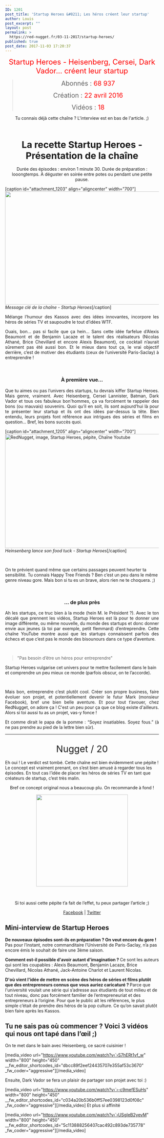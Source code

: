 ```yaml
---
ID: 1201
post_title: 'Startup Heroes &#8211; Les héros créent leur startup'
author: Louis
post_excerpt: ""
layout: post
permalink: >
  https://red-nugget.fr/03-11-2017/startup-heroes/
published: true
post_date: 2017-11-03 17:20:37
---
```

<p style="text-align: center;"><span style="font-size: 24px;"><span style="color: #ff0000;">Startup Heroes - Heisenberg, Cersei, Dark Vador... créent leur startup</span></span></p>

<blockquote>
<p style="text-align: center;"><span style="font-size: 21px;">Abonnés : <span style="color: #ff0000;">68 937</span></span></p>
<p style="text-align: center;"><span style="font-size: 21px;">Création :&nbsp;<span style="color: #ff0000;">22 avril 2016</span></span></p>
<p style="text-align: center;"><span style="font-size: 21px;">Vidéos : <span style="color: #ff0000;">18</span></span></p>
</blockquote>
<p style="text-align: center;">Tu connais déjà cette chaîne ? L'interview est en bas de l'article. ;)</p>
&nbsp;
<h2 style="text-align: center;"><span style="font-size: 30px;">La recette Startup Heroes - Présentation de la chaîne</span></h2>
<p style="text-align: center;"><span style="font-weight: 400;">Durée des épisodes : environ 1 minute 30. Durée de préparation : looongtemps. À déguster en soirée entre potes ou pendant une petite pause.
</span></p>


[caption id="attachment_1203" align="aligncenter" width="700"]<img class="wp-image-1203" src="https://red-nugget.fr/wp-content/uploads/2017/11/Outro_StartupHeroes.gif" alt="" width="700" height="369"> <em>Message clé de la chaîne - Startup Heroes</em>[/caption]
<p style="text-align: justify;"><span style="font-weight: 400;">Mélange l’humour des Kassos avec des idées innovantes, incorpore les héros de séries TV et saupoudre le tout d’idées WTF.</span></p>
<p style="text-align: justify;"><span style="font-weight: 400;">Ouais, bon… pas si facile que ça hein… Sans cette idée farfelue d’Alexis Beaumont et de Benjamin Lacaze et le talent des réalisateurs (</span><span style="font-weight: 400;">Nicolas Athané, Brice Chevillard et encore Alexis Beaumont), </span><span style="font-weight: 400;">ce cocktail n’aurait sûrement pas été aussi bon.</span><span style="font-weight: 400;"> Et le mieux dans tout ça, le vrai objectif derrière, c’est de motiver des étudiants (ceux de l’université Paris-Saclay) à entreprendre !</span></p>
&nbsp;
<h3 style="text-align: center;">À première vue...</h3>
<p style="text-align: justify;"><span style="font-weight: 400;">Que tu aimes ou pas l’univers des startups, tu devrais kiffer Startup Heroes. Mais genre, vraiment. Avec Heisenberg, Cersei Lannister, Batman, Dark Vador et tous ces fabuleux bon'hommes, ça va forcément te rappeler des bons (ou mauvais) souvenirs. Quoi qu’il en soit, ils sont aujourd’hui là pour te présenter leur startup et ils ont des idées par-dessus la tête. Bien entendu, leurs projets font référence aux intrigues des séries et films en question... Bref, les bons succès quoi.</span></p>


[caption id="attachment_1205" align="aligncenter" width="700"]<img class="wp-image-1205" src="https://red-nugget.fr/wp-content/uploads/2017/11/Startup-Heroes-Breaking-Bad.png" alt="RedNugget, image, Startup Heroes, pépite, Chaîne Youtube" width="700" height="372"> <em>Heinsenberg lance son food tuck - Startup Heroes</em>[/caption]

&nbsp;

<span style="font-weight: 400;">On te prévient quand même que certains passages peuvent heurter ta sensibilité. Tu connais Happy Tree Friends ? Ben c’est un peu dans le même genre niveau gore. Mais bon si tu es un brave, alors rien ne te choquera. ;)</span>

&nbsp;
<h3 style="text-align: center;">... de plus près</h3>
<p style="text-align: justify;"><span style="font-weight: 400;">Ah les startups, ce truc bien à la mode (hein M. le Président ?). Avec le ton décalé que prennent les vidéos, Startup Heroes est là pour te donner une image différente, ou même nouvelle, du monde des startups et donc donner envie aux jeunes (à toi par exemple, petit flemmard) d’entreprendre. Cette chaîne YouTube montre aussi que les startups connaissent parfois des échecs et que c’est pas le monde des bisounours dans ce type d’aventure.</span></p>
&nbsp;
<blockquote><span style="font-weight: 400;">"Pas besoin d’être un héros pour entreprendre"</span></blockquote>
<span style="font-weight: 400;">Startup Heroes vulgarise cet univers pour te mettre facilement dans le bain et comprendre un peu mieux ce monde (parfois obscur, on te l’accorde).</span>

&nbsp;
<p style="text-align: justify;"><span style="font-weight: 400;">Mais bon, entreprendre c’est plutôt cool. Créer son propre business, faire évoluer son projet, et potentiellement devenir le futur Mark (monsieur Facebook), bref une bien belle aventure. Et pour tout t‘avouer, chez RedNugget, on adore ça ! C'est un peu pour ça que ce blog existe d'ailleurs. Alors si toi aussi tu as un projet, vas-y fonce ! </span></p>
<p style="text-align: justify;"><span style="font-weight: 400;">Et comme dirait le papa de la pomme : “Soyez insatiables. Soyez fous.” (à ne pas prendre au pied de la lettre bien sûr).</span></p>


<hr>

<h2 style="text-align: center;"><span style="font-weight: 400; font-size: 30px;">Nugget / 20</span></h2>
Eh oui ! Le verdict est tombé. Cette chaîne est bien évidemment une pépite ! Le concept est vraiment prenant, on s’est bien amusé à regarder tous les épisodes. En tout cas l’idée de placer les héros de séries TV en tant que créateurs de startup, c’est très malin.
<p style="text-align: center;">Bref ce concept original nous a beaucoup plu. On recommande à fond !</p>
<p style="text-align: center;"><img class="aligncenter wp-image-1202 size-full" src="https://red-nugget.fr/wp-content/uploads/2017/11/Approved_StartupHeroes.png" alt="" width="300" height="300"></p>
&nbsp;
<p style="text-align: center;">Si toi aussi cette pépite t’a fait de l’effet, tu peux partager l’article ;)</p>
<p style="text-align: center;"><a href="https://www.facebook.com/RedNuggetBlog/" target="_blank" rel="noopener">Facebook</a> | <a href="https://twitter.com/rednugget_blog" target="_blank" rel="noopener">Twitter</a></p>

<h2>Mini-interview de Startup Heroes</h2>
<b>De nouveaux épisodes sont-ils en préparation ? On veut encore du gore !
<span style="font-weight: 400;">Pas pour l’instant, notre commanditaire l’Université de Paris-Saclay, n’a pas encore émis le souhait de faire une 3ème saison.</span>
</b>

<b>Comment est-il possible d'avoir autant d'imagination ?
</b><span style="font-weight: 400;">Ce sont les auteurs qui sont les coupables : Alexis Beaumont, Benjamin Lacaze, Brice Chevillard, Nicolas Athané, Jack-Antoine Charlot et Laurent Nicolas. </span>

<b>D'où vient l'idée de mettre en scène des héros de séries et films plutôt que des entrepreneurs connus que vous auriez caricaturé ?
<span style="font-weight: 400;">Parce que l'université voulait une série qui s’adresse aux étudiants de tout milieu et de tout niveau, donc pas forcément familier de l’entrepreneuriat et des entrepreneurs à l’origine.
Pour que le public ait les références, le plus simple c’était de prendre des héros de la pop culture. Ce qu’on savait plutôt bien faire après les Kassos.
</span>
</b>
<h2>Tu ne sais pas où commencer ? Voici 3 vidéos qui nous ont tapé dans l’œil ;)</h2>
On te met dans le bain avec Heisenberg, ce sacré cuisinier !

[media_video url="https://www.youtube.com/watch?v‹´›S7hERt1vf_w" width="800" height="450" __fw_editor_shortcodes_id="dbcc89f2eef24435707e355af53c3670" _fw_coder="aggressive"][/media_video]&nbsp;
<p style="text-align: left;">Ensuite, Dark Vador se fera un plaisir de partager son projet avec toi :)</p>

[media_video url="https://www.youtube.com/watch?v‹´›-c9mefESuHs" width="800" height="450" __fw_editor_shortcodes_id="c034a20b536b0ff57ee0398123d0f08c" _fw_coder="aggressive"][/media_video]
Et plus si affinité

[media_video url="https://www.youtube.com/watch?v‹´›USgIeB2yevM" width="800" height="450" __fw_editor_shortcodes_id="5c113888256407cac492c893de735778" _fw_coder="aggressive"][/media_video]&nbsp;
<p style="margin-bottom: 10px;">&nbsp;</p>